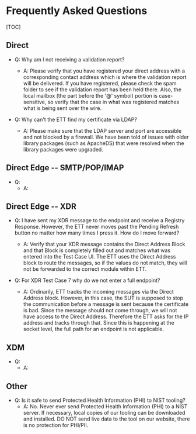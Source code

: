 # Frequently Asked Questions #

[TOC]

## Direct ##

* Q: Why am I not receiving a validation report?
    * A: Please verify that you have registered your direct address with a corresponding contact address which is where the validation report will be delivered.  If you have registered, please check the spam folder to see if the validation report has been held there.  Also, the local mailbox (the part before the '@' symbol) portion is case-sensitive, so verify that the case in what was registered matches what is being sent over the wire.


* Q: Why can't the ETT find my certificate via LDAP?
    * A: Please make sure that the LDAP server and port are accessible and not blocked by a firewall.  We have been told of issues with older library packages (such as ApacheDS) that were resolved when the library packages were upgraded.

## Direct Edge -- SMTP/POP/IMAP ##

* Q:
    * A:

## Direct Edge -- XDR ##

* Q: I have sent my XDR message to the endpoint and receive a Registry Response.  However, the ETT never moves past the Pending Refresh button no matter how many times I press it.  How do I move forward?
    * A: Verify that your XDR message contains the Direct Address Block and that Block is completely filled out and matches what was entered into the Test Case UI.  The ETT uses the Direct Address block to route the messages, so if the values do not match, they will not be forwarded to the correct module within ETT.


* Q: For XDR Test Case 7 why do we not enter a full endpoint?
    * A: Ordinarily, ETT tracks the incoming messages via the Direct Address block. However, in this case, the SUT is supposed to stop the communication before a message is sent because the certificate is bad. Since the message should not come through, we will not have access to the Direct Address.  Therefore the ETT asks for the IP  address and tracks through that.   Since this is happening at the socket level, the full path for an endpoint is not applicable.

## XDM ##

* Q:
    * A:

## Other ##

* Q: Is it safe to send Protected Health Information (PHI) to NIST tooling?
    * A: No.  Never ever send Protected Health Information (PHI) to a NIST server.  If necessary, local copies of our tooling can be downloaded and installed.  DO NOT send live data to the tool on our website, there is no protection for PHI/PII.
